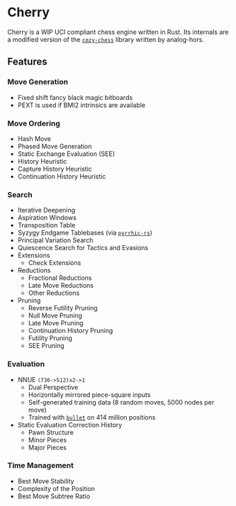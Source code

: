 # Cherry
Cherry is a WIP UCI compliant chess engine written in Rust.
Its internals are a modified version of the [`cozy-chess`](https://github.com/analog-hors/cozy-chess) library written by analog-hors.

## Features
### Move Generation
- Fixed shift fancy black magic bitboards
- PEXT is used if BMI2 intrinsics are available

### Move Ordering
- Hash Move
- Phased Move Generation
- Static Exchange Evaluation (SEE)
- History Heuristic
- Capture History Heuristic
- Continuation History Heuristic

### Search
- Iterative Deepening
- Aspiration Windows
- Transposition Table
- Syzygy Endgame Tablebases (via [`pyrrhic-rs`](https://github.com/Algorhythm-sxv/pyrrhic-rs))
- Principal Variation Search
- Quiescence Search for Tactics and Evasions
- Extensions
  - Check Extensions
- Reductions
  - Fractional Reductions
  - Late Move Reductions
  - Other Reductions
- Pruning
  - Reverse Futility Pruning
  - Null Move Pruning
  - Late Move Pruning
  - Continuation History Pruning
  - Futility Pruning
  - SEE Pruning

### Evaluation
- NNUE `(736->512)x2->1`
  - Dual Perspective
  - Horizontally mirrored piece-square inputs
  - Self-generated training data (8 random moves, 5000 nodes per move)
  - Trained with [`bullet`](https://github.com/jw1912/bullet) on 414 million positions
- Static Evaluation Correction History
  - Pawn Structure
  - Minor Pieces
  - Major Pieces

### Time Management
- Best Move Stability
- Complexity of the Position
- Best Move Subtree Ratio